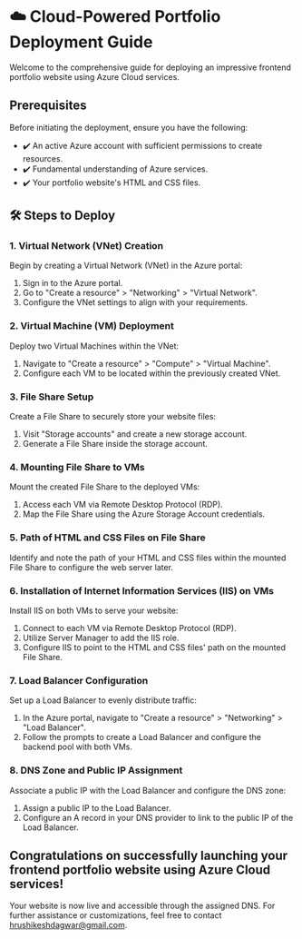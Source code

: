# ☁️ Cloud-Powered Portfolio Deployment Guide

Welcome to the comprehensive guide for deploying an impressive frontend portfolio website using Azure Cloud services.

## Prerequisites

Before initiating the deployment, ensure you have the following:

- ✔️ An active Azure account with sufficient permissions to create resources.
- ✔️ Fundamental understanding of Azure services.
- ✔️ Your portfolio website's HTML and CSS files.

## 🛠️ Steps to Deploy

### 1. Virtual Network (VNet) Creation

Begin by creating a Virtual Network (VNet) in the Azure portal:

1. Sign in to the Azure portal.
2. Go to "Create a resource" > "Networking" > "Virtual Network".
3. Configure the VNet settings to align with your requirements.

### 2. Virtual Machine (VM) Deployment

Deploy two Virtual Machines within the VNet:

1. Navigate to "Create a resource" > "Compute" > "Virtual Machine".
2. Configure each VM to be located within the previously created VNet.

### 3. File Share Setup

Create a File Share to securely store your website files:

1. Visit "Storage accounts" and create a new storage account.
2. Generate a File Share inside the storage account.

### 4. Mounting File Share to VMs

Mount the created File Share to the deployed VMs:

1. Access each VM via Remote Desktop Protocol (RDP).
2. Map the File Share using the Azure Storage Account credentials.

### 5. Path of HTML and CSS Files on File Share

Identify and note the path of your HTML and CSS files within the mounted File Share to configure the web server later.

### 6. Installation of Internet Information Services (IIS) on VMs

Install IIS on both VMs to serve your website:

1. Connect to each VM via Remote Desktop Protocol (RDP).
2. Utilize Server Manager to add the IIS role.
3. Configure IIS to point to the HTML and CSS files' path on the mounted File Share.

### 7. Load Balancer Configuration

Set up a Load Balancer to evenly distribute traffic:

1. In the Azure portal, navigate to "Create a resource" > "Networking" > "Load Balancer".
2. Follow the prompts to create a Load Balancer and configure the backend pool with both VMs.

### 8. DNS Zone and Public IP Assignment

Associate a public IP with the Load Balancer and configure the DNS zone:

1. Assign a public IP to the Load Balancer.
2. Configure an A record in your DNS provider to link to the public IP of the Load Balancer.

## Congratulations on successfully launching your frontend portfolio website using Azure Cloud services!

Your website is now live and accessible through the assigned DNS.
For further assistance or customizations, feel free to contact hrushikeshdagwar@gmail.com.

